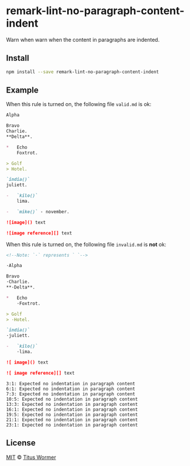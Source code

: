 <!--This file is generated-->

# remark-lint-no-paragraph-content-indent

Warn when warn when the content in paragraphs are indented.

## Install

```sh
npm install --save remark-lint-no-paragraph-content-indent
```

## Example

When this rule is turned on, the following file
`valid.md` is ok:

```markdown
Alpha

Bravo
Charlie.
**Delta**.

*   Echo
    Foxtrot.

> Golf
> Hotel.

`india()`
juliett.

-   `kilo()`
    lima.

-   `mike()` - november.

![image]() text

![image reference][] text
```

When this rule is turned on, the following file
`invalid.md` is **not** ok:

```markdown
<!--Note: `·` represents ` `-->

·Alpha

Bravo
·Charlie.
**·Delta**.

*   Echo
    ·Foxtrot.

> Golf
> ·Hotel.

`india()`
·juliett.

-   `kilo()`
    ·lima.

![ image]() text

![ image reference][] text
```

```text
3:1: Expected no indentation in paragraph content
6:1: Expected no indentation in paragraph content
7:3: Expected no indentation in paragraph content
10:5: Expected no indentation in paragraph content
13:3: Expected no indentation in paragraph content
16:1: Expected no indentation in paragraph content
19:5: Expected no indentation in paragraph content
21:1: Expected no indentation in paragraph content
23:1: Expected no indentation in paragraph content
```

## License

[MIT](https://github.com/wooorm/remark-lint/blob/master/LICENSE) © [Titus Wormer](http://wooorm.com)
